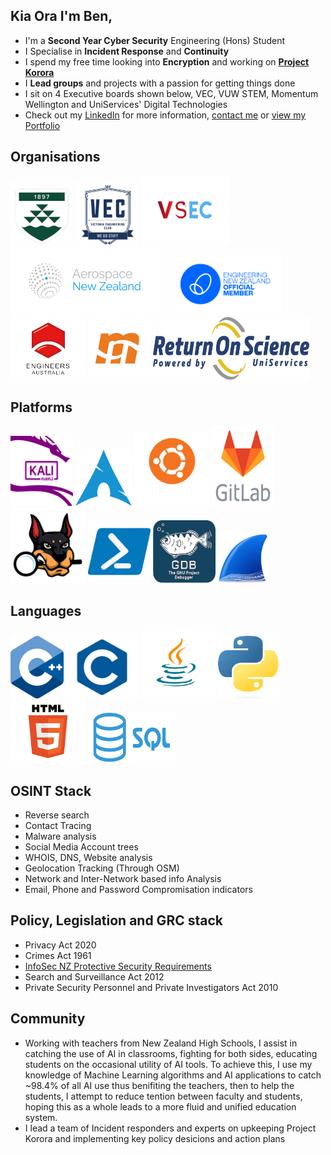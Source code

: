 ## Kia Ora I'm Ben,

- I'm a **Second Year Cyber Security** Engineering (Hons) Student 
- I Specialise in **Incident Response** and **Continuity**
- I spend my free time looking into **Encryption** and working on [**Project Korora**](https://github.com/Project-Korora)
- I **Lead groups** and projects with a passion for getting things done
- I sit on 4 Executive boards shown below, VEC, VUW STEM, Momentum Wellington and UniServices' Digital Technologies  
- Check out my [LinkedIn](https://www.linkedin.com/in/ben-vandw/) for more information, [contact me](mailto:contact@greenbeanie.com) or [view my Portfolio](https://www.greenbeanie.dev/)

## Organisations
<p align="left">
  <!-- img src="/imgs/Orgs/Macdiarmid.png" alt="Macdiarmid logo" height="100" width="100" />-->
  <img src="/imgs/Orgs/VUW.png" alt="VUW Logo" height="100" width="100" />
  <img src="/imgs/Orgs/VEC.png" alt="VEC logo" height="100" width="100" />
  <img src="/imgs/Orgs/VSEC.png" alt="VSEC logo" height="110" width="142" />
  <!--img src="/imgs/Orgs/AjaxIA.png" alt="ajaxia logo" height="110" width="110" />-->
  <img src="/imgs/Orgs/AerospaceNZLogo.png" alt="Aerospace New Zealand logo" height="110" width="250" />
  <img src="/imgs/Orgs/EngNZ.png" alt="Engineering NZ logo" height="100" width="179" />
  <img src="/imgs/Orgs/EA.png" alt="Engineers Australia logo" height="100" width="120" />
  <img src="/imgs/Orgs/Momentum.png" alt="Momentum logo" height="100" width="100" />
  <img src="/imgs/Orgs/ROS.png" alt="Return on Science Digital Technologies logo" height="100" width="250" />
  <!--img src="/imgs/Orgs/Korora1.png" alt="Project Korora logo" height="150" width="150" />-->
</p>

## Platforms
<p align="left">
  <img src="/imgs/Plats/KaliP" alt="Kali Purple logo" height="112" width="100" />
  <img src="/imgs/Plats/arch.png" alt="Ubuntu logo" height="90" width="90" />
  <img src="/imgs/Plats/Ubuntu" alt="Ubuntu logo" height="120" width="120" />
  <img src="/imgs/Plats/GitLab" alt="GitLab logo" height="128" width="100" />
  <!--img src="/imgs/Plats/github.png" alt="GitHub logo" height="110" width="110" />-->
  <img src="/imgs/Plats/autopsy-logo.svg" alt="Autopsy logo" height="120" width="120" />
  <img src="/imgs/Plats/Powershell" alt="Powershell logo" height="100" width="100" />
  <img src="/imgs/Plats/GDB" alt="GNU Debugger logo" height="100" width="100" />
  <img src="/imgs/Plats/WireShark.png" alt="Wireshark logo" height="80" width="80" />
 
</p>

## Languages

<p align="left">
  <img src="/imgs/Lang/C++" alt="C++ logo" height="100" width="85" />
   <img src="/imgs/Lang/C" alt="C Logo" height="100" width="115" />
   <img src="/imgs/Lang/Java" alt="Java Logo" height="110" width="120" />
  <img src="/imgs/Lang/Python" alt="Python logo" height="100" width="100" />
   <img src="/imgs/Lang/HTML" alt="HTML Logo" height="100" width="120" />
   <img src="/imgs/Lang/SQL" alt="SQL Logo" height="80" width="140" />
</p>

## OSINT Stack
- Reverse search
- Contact Tracing
- Malware analysis
- Social Media Account trees
- WHOIS, DNS, Website analysis
- Geolocation Tracking (Through OSM)
- Network and Inter-Network based info Analysis
- Email, Phone and Password Compromisation indicators


## Policy, Legislation and GRC stack
 - Privacy Act 2020
 - Crimes Act 1961
 - [InfoSec NZ Protective Security Requirements](https://www.protectivesecurity.govt.nz/policy/information-security)
 - Search and Surveillance Act 2012
 - Private Security Personnel and Private Investigators Act 2010

## Community 
- Working with teachers from New Zealand High Schools, I assist in catching the use of AI in classrooms, fighting for both sides, educating students on the occasional utility of AI tools. To achieve this, I use my knowledge of Machine Learning algorithms and AI applications to catch ~98.4% of all AI use thus benifiting the teachers, then to help the students, I attempt to reduce tention between faculty and students, hoping this as a whole leads to a more fluid and unified education system.
- I lead a team of Incident responders and experts on upkeeping Project Korora and implementing key policy desicions and action plans
